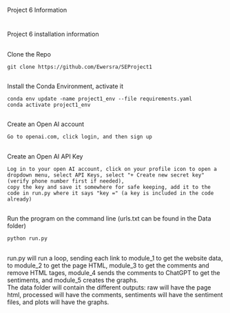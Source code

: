 Project 6 Information

#
Project 6 installation information <br>

##
Clone the Repo

```
git clone https://github.com/Ewersra/SEProject1
```

##
Install the Conda Environment, activate it

```
conda env update -name project1_env --file requirements.yaml
conda activate project1_env
```

##
Create an Open AI account

```
Go to openai.com, click login, and then sign up
```

##
Create an Open AI API Key

```
Log in to your open AI account, click on your profile icon to open a dropdown menu, select API Keys, select "+ Create new secret key" (verify phone number first if needed),
copy the key and save it somewhere for safe keeping, add it to the code in run.py where it says "key =" (a key is included in the code already)
```

##
Run the program on the command line
(urls.txt can be found in the Data folder)

```
python run.py
```

##
run.py will run a loop, sending each link to module_1 to get the website data, to module_2 to get the page HTML, module_3 to get the comments and remove HTML tages, module_4 sends the comments to ChatGPT to get the sentiments, and module_5 creates the graphs. <br>
The data folder will contain the different outputs: raw will have the page html, processed will have the comments, sentiments will have the sentiment files, and plots will have the graphs.

